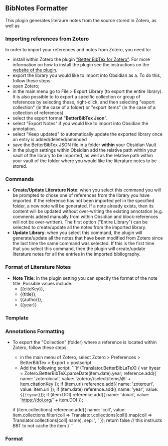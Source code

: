## BibNotes Formatter

This plugin generates literaure notes from the source stored in Zotero, as well as 

### Importing references from Zotero
In order to import your references and notes from Zotero, you need to:
- install within Zotero the plugin ["Better BibTex for Zotero"](https://retorque.re/zotero-better-bibtex/installation/). For more information on how to install the plugin see the instructions on the [website of the plugin](https://retorque.re/zotero-better-bibtex/installation/).
- export the library you would like to import into Obsidian as a. To do this, follow these steps:
- open Zotero;
- in the main menu go to File > Export Library (to export the entire library). It is also possible to to export a specific collection or group of references by selecting these, right-click, and then selecting "export collection" (in the case of a folder) or "export items" (in the case of a collection of references)
- select the export format "**BetterBibTex Json**". 
- select "Export Notes" if you would like to import into Obsidian the annotation. 
- select "Keep updated" to automatically update the exported library once an entry is added/deleted/amended
- save the BetterBibTex JSON file in a folder **within** your Obsidian Vault
- in the plugin settings within Obsidian add the relative path within your vault of the library to be imported, as well as the relative path within your vault of the folder where you would like the literature notes to be stored.

### Commands
- **Create/Update Literature Note**: when you select this command you will be prompted to chose one of references from the library you have imported. If the reference has not been imported yet in the specified folder, a new note will be generated. If a note already exists, then its content will be updated without over-writing the existing annotation (e.g. comments added manually from within Obsidian and block-references will not be over-written). The first option ("Entire Library") can be selected to create/update all the notes from the imported library.
- **Update Library**: when you select this command, the plugin will generate/update all the notes that have been modified from Zotero since the last time the same command was selected. If this is the first time that you select this command, then the plugin will create/update literature notes for all the entries in the imported bibliography.

### Format of Literature Notes

- **Note Title**: In the plugin setting you can specify the format of the note title. Possible values include: 
    - {{citeKey}}, 
    - {{title}}, 
    - {{author}},
    - {{year}}

### Template

### Annotations Formatting
 
- To export the "Collection" (folder) where a reference is located within Zotero, follow these steps:
    - in the main menu of Zotero, select Zotero > Preferences > BetterBibTex > Export > postscript
    - Add the following script: ```if (Translator.BetterBibLaTeX) {
  var ityear = Zotero.BetterBibTeX.parseDate(item.date).year;
  reference.add({ name: 'zoterolocal', value: 'zotero://select/items/@' + item.citationKey });
  if (item.uri) reference.add({ name: 'zoterouri', value: item.uri });
  if (item.date) reference.add({ name: 'year', value: `${ityear}`});
  if (item.DOI) reference.add({ name: 'doiuri', value: 'https://doi.org/' + item.DOI });

  if (item.collections) reference.add({ name: 'coll', value: item.collections.filter(coll => Translator.collections[coll]).map(coll => Translator.collections[coll].name), sep: ', ' });
  return false // this instructs BBT to not cache the item
}```


### Format 





 